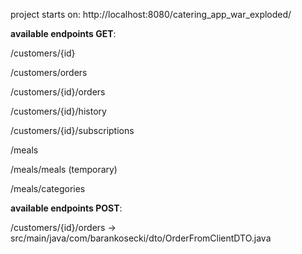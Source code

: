 project starts on: http://localhost:8080/catering_app_war_exploded/

**available endpoints GET**:

/customers/{id}

/customers/orders

/customers/{id}/orders

/customers/{id}/history

/customers/{id}/subscriptions

/meals

/meals/meals (temporary)

/meals/categories

**available endpoints POST**:

/customers/{id}/orders -> src/main/java/com/barankosecki/dto/OrderFromClientDTO.java
